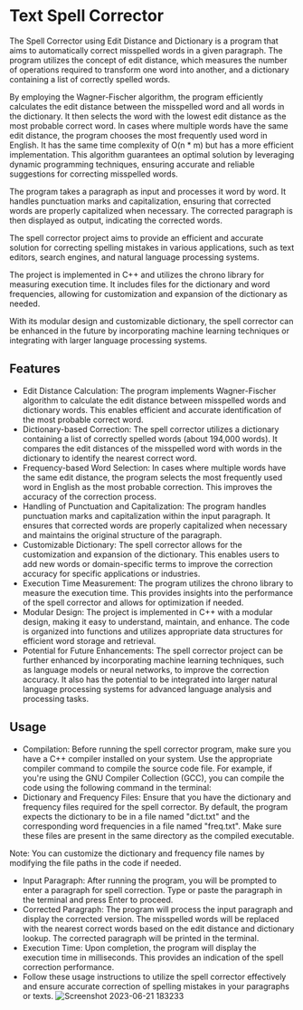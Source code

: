 
# Text Spell Corrector

The Spell Corrector using Edit Distance and Dictionary is a program that aims to automatically correct misspelled words in a given paragraph. The program utilizes the concept of edit distance, which measures the number of operations required to transform one word into another, and a dictionary containing a list of correctly spelled words.

By employing the Wagner-Fischer algorithm, the program efficiently calculates the edit distance between the misspelled word and all words in the dictionary. It then selects the word with the lowest edit distance as the most probable correct word. In cases where multiple words have the same edit distance, the program chooses the most frequently used word in English. It has the same time complexity of O(n * m) but has a more efficient implementation. This algorithm guarantees an optimal solution by leveraging dynamic programming techniques, ensuring accurate and reliable suggestions for correcting misspelled words.

The program takes a paragraph as input and processes it word by word. It handles punctuation marks and capitalization, ensuring that corrected words are properly capitalized when necessary. The corrected paragraph is then displayed as output, indicating the corrected words.

The spell corrector project aims to provide an efficient and accurate solution for correcting spelling mistakes in various applications, such as text editors, search engines, and natural language processing systems.

The project is implemented in C++ and utilizes the chrono library for measuring execution time. It includes files for the dictionary and word frequencies, allowing for customization and expansion of the dictionary as needed.

With its modular design and customizable dictionary, the spell corrector can be enhanced in the future by incorporating machine learning techniques or integrating with larger language processing systems.


## Features

- Edit Distance Calculation: The program implements Wagner-Fischer algorithm to calculate the edit distance between misspelled words and dictionary words. This enables efficient and accurate identification of the most probable correct word.
- Dictionary-based Correction: The spell corrector utilizes a dictionary containing a list of correctly spelled words (about 194,000 words). It compares the edit distances of the misspelled word with words in the dictionary to identify the nearest correct word.
- Frequency-based Word Selection: In cases where multiple words have the same edit distance, the program selects the most frequently used word in English as the most probable correction. This improves the accuracy of the correction process.
- Handling of Punctuation and Capitalization: The program handles punctuation marks and capitalization within the input paragraph. It ensures that corrected words are properly capitalized when necessary and maintains the original structure of the paragraph.
- Customizable Dictionary: The spell corrector allows for the customization and expansion of the dictionary. This enables users to add new words or domain-specific terms to improve the correction accuracy for specific applications or industries.
- Execution Time Measurement: The program utilizes the chrono library to measure the execution time. This provides insights into the performance of the spell corrector and allows for optimization if needed.
- Modular Design: The project is implemented in C++ with a modular design, making it easy to understand, maintain, and enhance. The code is organized into functions and utilizes appropriate data structures for efficient word storage and retrieval.
- Potential for Future Enhancements: The spell corrector project can be further enhanced by incorporating machine learning techniques, such as language models or neural networks, to improve the correction accuracy. It also has the potential to be integrated into larger natural language processing systems for advanced language analysis and processing tasks.


## Usage 
- Compilation: Before running the spell corrector program, make sure you have a C++ compiler installed on your system. Use the appropriate compiler command to compile the source code file. For example, if you're using the GNU Compiler Collection (GCC), you can compile the code using the following command in the terminal:
- Dictionary and Frequency Files: Ensure that you have the dictionary and frequency files required for the spell corrector. By default, the program expects the dictionary to be in a file named "dict.txt" and the corresponding word frequencies in a file named "freq.txt". Make sure these files are present in the same directory as the compiled executable.

Note: You can customize the dictionary and frequency file names by modifying the file paths in the code if needed.
- Input Paragraph: After running the program, you will be prompted to enter a paragraph for spell correction. Type or paste the paragraph in the terminal and press Enter to proceed.
- Corrected Paragraph: The program will process the input paragraph and display the corrected version. The misspelled words will be replaced with the nearest correct words based on the edit distance and dictionary lookup. The corrected paragraph will be printed in the terminal.
- Execution Time: Upon completion, the program will display the execution time in milliseconds. This provides an indication of the spell correction performance.
- Follow these usage instructions to utilize the spell corrector effectively and ensure accurate correction of spelling mistakes in your paragraphs or texts.
![Screenshot 2023-06-21 183233](https://github.com/SwapnilGavali295/Text-Spell-Corrector/assets/137003175/41b844dc-a85a-4daa-a1db-68f4eef21242)
